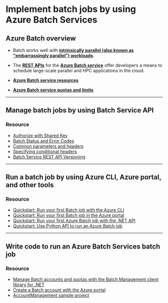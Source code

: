 # Implement batch jobs by using Azure Batch Services

## Azure Batch overview

- Batch works well with [**intrinsically parallel (also known as "embarrassingly parallel") workloads**](https://docs.microsoft.com/en-us/azure/batch/batch-technical-overview#run-parallel-workloads).

- The [**REST APIs**](https://docs.microsoft.com/en-us/rest/api/batchservice/) for the [**Azure Batch service**](https://docs.microsoft.com/en-us/azure/batch/batch-technical-overview) offer developers a means to schedule large-scale parallel and HPC applications in the cloud.

- [**Azure Batch service resources**](https://docs.microsoft.com/en-us/azure/batch/batch-api-basics)

- [**Azure Batch service quotas and limits**](https://docs.microsoft.com/en-us/azure/batch/batch-quota-limit)

----

## Manage batch jobs by using Batch Service API

### Resource

- [Authorize with Shared Key](https://docs.microsoft.com/en-us/rest/api/storageservices/authorize-with-shared-key)
- [Batch Status and Error Codes](https://docs.microsoft.com/en-us/rest/api/batchservice/batch-status-and-error-codes)
- [Common parameters and headers](https://docs.microsoft.com/en-us/rest/api/batchservice/common-parameters-and-headers)
- [Specifying conditional headers](https://docs.microsoft.com/en-us/rest/api/batchservice/specifying-conditional-headers)
- [Batch Service REST API Versioning](https://docs.microsoft.com/en-us/rest/api/batchservice/batch-service-rest-api-versioning)

----

## Run a batch job by using Azure CLI, Azure portal, and other tools

### Resource

- [Quickstart: Run your first Batch job with the Azure CLI](https://docs.microsoft.com/en-us/azure/batch/quick-create-cli)
- [Quickstart: Run your first Batch job in the Azure portal](https://docs.microsoft.com/en-us/azure/batch/quick-create-portal)
- [Quickstart: Run your first Azure Batch job with the .NET API](https://docs.microsoft.com/en-us/azure/batch/quick-run-dotnet)
- [Quickstart: Use Python API to run an Azure Batch job](https://docs.microsoft.com/en-us/azure/batch/quick-run-python)

----

## Write code to run an Azure Batch Services batch job

### Resource

- [Manage Batch accounts and quotas with the Batch Management client library for .NET](https://docs.microsoft.com/en-us/azure/batch/batch-management-dotnet)
- [Create a Batch account with the Azure portal](https://docs.microsoft.com/en-us/azure/batch/batch-account-create-portal)
- [AccountManagement sample project](https://github.com/Azure-Samples/azure-batch-samples/tree/master/CSharp/AccountManagement)
